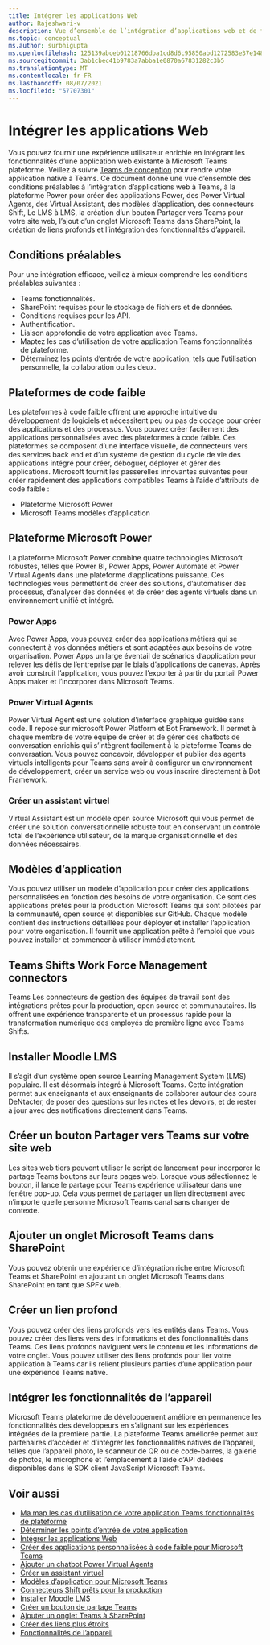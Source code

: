 ```yaml
---
title: Intégrer les applications Web
author: Rajeshwari-v
description: Vue d’ensemble de l’intégration d’applications web et de fonctionnalités d’appareil Microsoft Teams application.
ms.topic: conceptual
ms.author: surbhigupta
ms.openlocfilehash: 125139abceb01218766dba1cd8d6c95850abd1272583e37e148aabebe68b778a
ms.sourcegitcommit: 3ab1cbec41b9783a7abba1e0870a67831282c3b5
ms.translationtype: MT
ms.contentlocale: fr-FR
ms.lasthandoff: 08/07/2021
ms.locfileid: "57707301"
---
```

# <a name="integrate-web-apps"></a>Intégrer les applications Web

Vous pouvez fournir une expérience utilisateur enrichie en intégrant les fonctionnalités d’une application web existante à Microsoft Teams plateforme. Veillez à suivre [Teams de conception](~/concepts/design/understand-use-cases.md) pour rendre votre application native à Teams.
Ce document donne une vue d’ensemble des conditions préalables à l’intégration d’applications web à Teams, à la plateforme Power pour créer des applications Power, des Power Virtual Agents, des Virtual Assistant, des modèles d’application, des connecteurs Shift, Le LMS à LMS, la création d’un bouton Partager vers Teams pour votre site web, l’ajout d’un onglet Microsoft Teams dans SharePoint, la création de liens profonds et l’intégration des fonctionnalités d’appareil.

## <a name="prerequisites"></a>Conditions préalables   

Pour une intégration efficace, veillez à mieux comprendre les conditions préalables suivantes :
* Teams fonctionnalités. 
* SharePoint requises pour le stockage de fichiers et de données.
* Conditions requises pour les API.
* Authentification.
* Liaison approfondie de votre application avec Teams.
* Maptez les cas d’utilisation de votre application Teams fonctionnalités de plateforme.
* Déterminez les points d’entrée de votre application, tels que l’utilisation personnelle, la collaboration ou les deux.

## <a name="low-code-platforms"></a>Plateformes de code faible

Les plateformes à code faible offrent une approche intuitive du développement de logiciels et nécessitent peu ou pas de codage pour créer des applications et des processus. Vous pouvez créer facilement des applications personnalisées avec des plateformes à code faible. Ces plateformes se composent d’une interface visuelle, de connecteurs vers des services back end et d’un système de gestion du cycle de vie des applications intégré pour créer, déboguer, déployer et gérer des applications. Microsoft fournit les passerelles innovantes suivantes pour créer rapidement des applications compatibles Teams à l’aide d’attributs de code faible :
* Plateforme Microsoft Power
* Microsoft Teams modèles d’application

## <a name="microsoft-power-platform"></a>Plateforme Microsoft Power

La plateforme Microsoft Power combine quatre technologies Microsoft robustes, telles que Power BI, Power Apps, Power Automate et Power Virtual Agents dans une plateforme d’applications puissante. Ces technologies vous permettent de créer des solutions, d’automatiser des processus, d’analyser des données et de créer des agents virtuels dans un environnement unifié et intégré.

### <a name="power-apps"></a>Power Apps

Avec Power Apps, vous pouvez créer des applications métiers qui se connectent à vos données métiers et sont adaptées aux besoins de votre organisation. Power Apps un large éventail de scénarios d’application pour relever les défis de l’entreprise par le biais d’applications de canevas. Après avoir construit l’application, vous pouvez l’exporter à partir du portail Power Apps maker et l’incorporer dans Microsoft Teams.

### <a name="power-virtual-agents"></a>Power Virtual Agents

Power Virtual Agent est une solution d’interface graphique guidée sans code. Il repose sur microsoft Power Platform et Bot Framework. Il permet à chaque membre de votre équipe de créer et de gérer des chatbots de conversation enrichis qui s’intègrent facilement à la plateforme Teams de conversation. Vous pouvez concevoir, développer et publier des agents virtuels intelligents pour Teams sans avoir à configurer un environnement de développement, créer un service web ou vous inscrire directement à Bot Framework.

### <a name="create-virtual-assistant"></a>Créer un assistant virtuel

Virtual Assistant est un modèle open source Microsoft qui vous permet de créer une solution conversationnelle robuste tout en conservant un contrôle total de l’expérience utilisateur, de la marque organisationnelle et des données nécessaires. 

## <a name="app-templates"></a>Modèles d’application

Vous pouvez utiliser un modèle d’application pour créer des applications personnalisées en fonction des besoins de votre organisation. Ce sont des applications prêtes pour la production Microsoft Teams qui sont pilotées par la communauté, open source et disponibles sur GitHub. Chaque modèle contient des instructions détaillées pour déployer et installer l’application pour votre organisation. Il fournit une application prête à l’emploi que vous pouvez installer et commencer à utiliser immédiatement. 

## <a name="teams-shifts-work-force-management-connectors"></a>Teams Shifts Work Force Management connectors

Teams Les connecteurs de gestion des équipes de travail sont des intégrations prêtes pour la production, open source et communautaires. Ils offrent une expérience transparente et un processus rapide pour la transformation numérique des employés de première ligne avec Teams Shifts.

## <a name="install-moodle-lms"></a>Installer Moodle LMS

Il s’agit d’un système open source Learning Management System (LMS) populaire. Il est désormais intégré à Microsoft Teams. Cette intégration permet aux enseignants et aux enseignants de collaborer autour des cours DeNtacter, de poser des questions sur les notes et les devoirs, et de rester à jour avec des notifications directement dans Teams.

## <a name="create-a-share-to-teams-button-for-your-website"></a>Créer un bouton Partager vers Teams sur votre site web

Les sites web tiers peuvent utiliser le script de lancement pour incorporer le partage Teams boutons sur leurs pages web. Lorsque vous sélectionnez le bouton, il lance le partage pour Teams expérience utilisateur dans une fenêtre pop-up. Cela vous permet de partager un lien directement avec n’importe quelle personne Microsoft Teams canal sans changer de contexte.

## <a name="add-a-microsoft-teams-tab-in-sharepoint"></a>Ajouter un onglet Microsoft Teams dans SharePoint

Vous pouvez obtenir une expérience d’intégration riche entre Microsoft Teams et SharePoint en ajoutant un onglet Microsoft Teams dans SharePoint en tant que SPFx web. 

## <a name="create-deep-link"></a>Créer un lien profond

Vous pouvez créer des liens profonds vers les entités dans Teams. Vous pouvez créer des liens vers des informations et des fonctionnalités dans Teams. Ces liens profonds naviguent vers le contenu et les informations de votre onglet. Vous pouvez utiliser des liens profonds pour lier votre application à Teams car ils relient plusieurs parties d’une application pour une expérience Teams native.

## <a name="integrate-device-capabilities"></a>Intégrer les fonctionnalités de l’appareil

Microsoft Teams plateforme de développement améliore en permanence les fonctionnalités des développeurs en s’alignant sur les expériences intégrées de la première partie. La plateforme Teams améliorée permet aux partenaires d’accéder et d’intégrer les fonctionnalités natives de l’appareil, telles que l’appareil photo, le scanneur de QR ou de code-barres, la galerie de photos, le microphone et l’emplacement à l’aide d’API dédiées disponibles dans le SDK client JavaScript Microsoft Teams. 

## <a name="see-also"></a>Voir aussi

* [Ma map les cas d’utilisation de votre application Teams fonctionnalités de plateforme](~/concepts/design/map-use-cases.md)
* [Déterminer les points d’entrée de votre application](~/concepts/extensibility-points.md)
* [Intégrer les applications Web](~/samples/integrating-web-apps.md)
* [Créer des applications personnalisées à code faible pour Microsoft Teams](~/samples/teams-low-code-solutions.md)
* [Ajouter un chatbot Power Virtual Agents](~/bots/how-to/add-power-virtual-agents-bot-to-teams.md)
* [Créer un assistant virtuel](~/samples/virtual-assistant.md)
* [Modèles d’application pour Microsoft Teams](~/samples/app-templates.md)
* [Connecteurs Shift prêts pour la production](~/samples/shifts-wfm-connectors.md)
* [Installer Moodle LMS](~/resources/moodleinstructions.md)
* [Créer un bouton de partage Teams](~/concepts/build-and-test/share-to-teams.md)
* [Ajouter un onglet Teams à SharePoint](~/tabs/how-to/tabs-in-sharepoint.md)
* [Créer des liens plus étroits](~/concepts/build-and-test/deep-links.md)
* [Fonctionnalités de l’appareil](~/concepts/device-capabilities/device-capabilities-overview.md)
